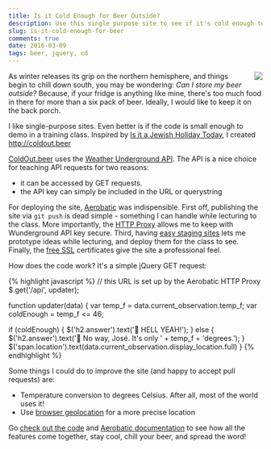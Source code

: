 ```yaml
---
title: Is it Cold Enough for Beer Outside?
description: Use this single purpose site to see if it's cold enough to store beer outside, and learn about some great Aerobatic features.
slug: is-it-cold-enough-for-beer
comments: true
date: 2016-03-09
tags: beer, jquery, cd
---
```


<img src="//www.aerobatic.com/media/beers.jpg" style="max-width: 100%; margin-left: 1em; max-height: 15em; float:right">

As winter releases its grip on the northern hemisphere, and things begin to chill down south, you may be wondering: *Can I store my beer outside?* Because, if your fridge is anything like mine, there's too much food in there for  more than a six pack of beer. Ideally, I would like to keep it on the back porch.

I like single-purpose sites. Even better is if the code is small enough to demo in a training class. Inspired by [Is it a Jewish Holiday Today](http://www.isitajewishholidaytoday.com/), I created <a href="http://coldout.beer">http://coldout.beer</a>

[ColdOut.beer](http://coldout.beer) uses the [Weather Underground API](https://www.wunderground.com/weather/api/). The API is a nice choice for teaching API requests for two reasons:

- it can be accessed by GET requests.
- the API key can simply be included in the URL or querystring

For deploying the site, [Aerobatic](https://www.aerobatic.com) was indispensible.  First off, publishing the site via `git push` is dead simple - something I can handle while lecturing to the class. More importantly, the [HTTP Proxy](https://www.aerobatic.com/docs/http-proxy) allows me to keep with Wunderground API key secure.  Third, having [easy staging sites](https://www.aerobatic.com/docs/deployment-management) lets me prototype ideas  while lecturing, and deploy them for the class to see. Finally, the [free SSL](https://www.aerobatic.com/docs/custom-domains-ssl) certificates give the site a professional feel.

How does the code work? It's a simple jQuery GET request:

{% highlight javascript %}
// this URL is set up by the Aerobatic HTTP Proxy
$.get('/api', updater);

function updater(data) {
  var temp_f = data.current_observation.temp_f;
  var coldEnough = temp_f <= 46;

  if (coldEnough) {
    $('h2.answer').text('🍺 HELL YEAH!');
  } else {
    $('h2.answer').text('🌴 No way, José. It\'s only ' + temp_f + 'degrees.');
  }
  $('span.location').text(data.current_observation.display_location.full)
}
{% endhighlight %}

Some things I could do to improve the site (and happy to accept pull requests) are:

  - Temperature conversion to degrees Celsius. After all, most of the world uses it!
  - Use [browser geolocation](https://developer.mozilla.org/en-US/docs/Web/API/Geolocation/Using_geolocation) for a more precise location

Go [check out the code](https://bitbucket.org/ivanoats/cold-enough-for-beer/) and [Aerobatic documentation](docs/getting-started) to see how all the features come together, stay cool, chill your beer, and spread the word!
